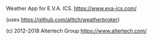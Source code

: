 Weather App for E.V.A. ICS. https://www.eva-ics.com/

(uses https://github.com/alttch/weatherbroker)

(c) 2012-2018 Altertech Group https://www.altertech.com/
